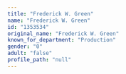 ```yaml
---
title: "Frederick W. Green"
name: "Frederick W. Green"
id: "1353534"
original_name: "Frederick W. Green"
known_for_department: "Production"
gender: "0"
adult: "false"
profile_path: "null"
---
```

